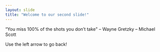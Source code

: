 ```yaml
---
layout: slide
title: "Welcome to our second slide!"
---
```

“You miss 100% of the shots you don’t take" – Wayne Gretzky – Michael Scott

Use the left arrow to go back!

